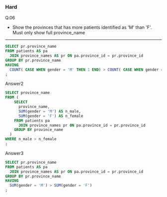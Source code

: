 ### Hard
Q.06  
* Show the provinces that has more patients identified as 'M' than 'F'. Must only show full province_name

---
```SQL
SELECT pr.province_name
FROM patients AS pa
  JOIN province_names AS pr ON pa.province_id = pr.province_id
GROUP BY pr.province_name
HAVING
  COUNT( CASE WHEN gender = 'M' THEN 1 END) > COUNT( CASE WHEN gender = 'F' THEN 1 END);
;
```
Answer2
```SQL
SELECT province_name
FROM (
    SELECT
      province_name,
      SUM(gender = 'M') AS n_male,
      SUM(gender = 'F') AS n_female
    FROM patients pa
      JOIN province_names pr ON pa.province_id = pr.province_id
    GROUP BY province_name
  )
WHERE n_male > n_female
;
```
Answer3
```SQL
SELECT pr.province_name
FROM patients AS pa
  JOIN province_names AS pr ON pa.province_id = pr.province_id
GROUP BY pr.province_name
HAVING
  SUM(gender = 'M') > SUM(gender = 'F')
;
```
